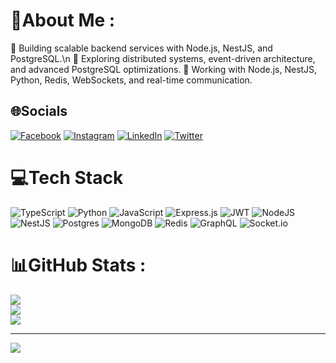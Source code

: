 # 💫About Me :
🔭 Building scalable backend services with Node.js, NestJS, and PostgreSQL.\n
🌱 Exploring distributed systems, event-driven architecture, and advanced PostgreSQL optimizations.
💬 Working with Node.js, NestJS, Python, Redis, WebSockets, and real-time communication.

## 🌐Socials
[![Facebook](https://img.shields.io/badge/Facebook-%231877F2.svg?logo=Facebook&logoColor=white)](https://facebook.com/dhruv.gajera.9022) [![Instagram](https://img.shields.io/badge/Instagram-%23E4405F.svg?logo=Instagram&logoColor=white)](https://instagram.com/dhruv.gajera.9022) [![LinkedIn](https://img.shields.io/badge/LinkedIn-%230077B5.svg?logo=linkedin&logoColor=white)](https://linkedin.com/in/dhruv-gajera-7259912a4) [![Twitter](https://img.shields.io/badge/Twitter-%231DA1F2.svg?logo=Twitter&logoColor=white)](https://twitter.com/dhruvgajera50) 

# 💻Tech Stack
![TypeScript](https://img.shields.io/badge/typescript-%23007ACC.svg?style=flat&logo=typescript&logoColor=white) ![Python](https://img.shields.io/badge/python-3670A0?style=flat&logo=python&logoColor=ffdd54) ![JavaScript](https://img.shields.io/badge/javascript-%23323330.svg?style=flat&logo=javascript&logoColor=%23F7DF1E) ![Express.js](https://img.shields.io/badge/express.js-%23404d59.svg?style=flat&logo=express&logoColor=%2361DAFB) ![JWT](https://img.shields.io/badge/JWT-black?style=flat&logo=JSON%20web%20tokens) ![NodeJS](https://img.shields.io/badge/node.js-6DA55F?style=flat&logo=node.js&logoColor=white) ![NestJS](https://img.shields.io/badge/nestjs-%23E0234E.svg?style=flat&logo=nestjs&logoColor=white) ![Postgres](https://img.shields.io/badge/postgres-%23316192.svg?style=flat&logo=postgresql&logoColor=white) ![MongoDB](https://img.shields.io/badge/MongoDB-%234ea94b.svg?style=flat&logo=mongodb&logoColor=white) ![Redis](https://img.shields.io/badge/redis-%23DD0031.svg?style=flat&logo=redis&logoColor=white) ![GraphQL](https://img.shields.io/badge/-GraphQL-E10098?style=flat&logo=graphql&logoColor=white) ![Socket.io](https://img.shields.io/badge/Socket.io-black?style=flat&logo=socket.io&badgeColor=010101)
# 📊GitHub Stats :
![](https://github-readme-stats.vercel.app/api?username=DhruvGajera9022&theme=radical&hide_border=true&include_all_commits=false&count_private=false)<br/>
![](https://github-readme-streak-stats.herokuapp.com/?user=DhruvGajera9022&theme=radical&hide_border=true)<br/>
![](https://github-readme-stats.vercel.app/api/top-langs/?username=DhruvGajera9022&theme=radical&hide_border=true&include_all_commits=false&count_private=false&layout=compact)

---
[![](https://visitcount.itsvg.in/api?id=DhruvGajera9022&icon=0&color=0)](https://visitcount.itsvg.in)
